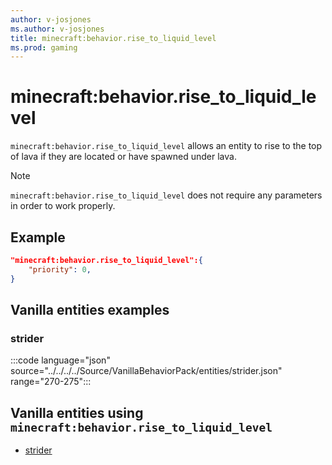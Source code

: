 ```yaml
---
author: v-josjones
ms.author: v-josjones
title: minecraft:behavior.rise_to_liquid_level
ms.prod: gaming
---
```


# minecraft:behavior.rise_to_liquid_level

`minecraft:behavior.rise_to_liquid_level` allows an entity to rise to the top of lava if they are located or have spawned under lava.

> [!NOTE]
> `minecraft:behavior.rise_to_liquid_level` does not require any parameters in order to work properly.

## Example

```json
"minecraft:behavior.rise_to_liquid_level":{
    "priority": 0,
}
```

## Vanilla entities examples

### strider

:::code language="json" source="../../../../Source/VanillaBehaviorPack/entities/strider.json" range="270-275":::

## Vanilla entities using `minecraft:behavior.rise_to_liquid_level`

- [strider](../../../../Source/VanillaBehaviorPack_Snippets/entities/strider.md)
